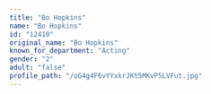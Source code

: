 ```yaml
---
title: "Bo Hopkins"
name: "Bo Hopkins"
id: "12410"
original_name: "Bo Hopkins"
known_for_department: "Acting"
gender: "2"
adult: "false"
profile_path: "/oG4g4F6vYYxkrJKt5MKvP5LVFut.jpg"
---
```

